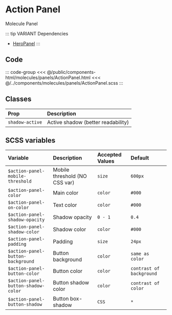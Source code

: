 # Action Panel
<Badge type="info">Molecule</Badge> <Badge type="info">Panel</Badge>

::: tip VARIANT Dependencies
- [HeroPanel](/molecules/panels/HeroPanel)
:::

## Code

<div class="dev-section">
    <!--@include: ../../public/components-html/molecules/panels/ActionPanel.html -->
</div>

::: code-group
<<< @/public/components-html/molecules/panels/ActionPanel.html
<<< @/../components/molecules/panels/ActionPanel.scss
:::

## Classes

| Prop             | Description                                     |
|:-----------------|:------------------------------------------------|
| `shadow-active`  | Active shadow (better readability)              |

## SCSS variables

| Variable                            | Description                     | Accepted Values | Default                  |
|:------------------------------------|:--------------------------------|:----------------|:-------------------------|
| `$action-panel-mobile-threshold`    | Mobile threshold  (NO CSS var)  | `size`          | `600px`                  |
| `$action-panel-color`               | Main color                      | `color`         | `#000`                   |
| `$action-panel-on-color`            | Text color                      | `color`         | `#000`                   |
| `$action-panel-shadow-opacity`      | Shadow opacity                  | `0 - 1`         | `0.4`                    |
| `$action-panel-shadow-color`        | Shadow color                    | `color`         | `#000`                   |
| `$action-panel-padding`             | Padding                         | `size`          | `24px`                   |
| `$action-panel-button-background`   | Button background               | `color`         | `same as color`          |
| `$action-panel-button-color`        | Button color                    | `color`         | `contrast of background` |
| `$action-panel-button-shadow-color` | Button shadow color             | `color`         | `contrast of color`      |
| `$action-panel-button-shadow`       | Button box-shadow               | `CSS`           | `*`                      |


<style lang="scss">
@import "docs/theme.scss";

// $action-panel-color: $primary-color;

@import "components/molecules/panels/ActionPanel.scss";
</style>